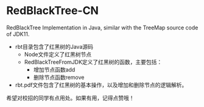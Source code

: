 # RedBlackTree-CN
RedBlackTree Implementation in Java, similar with the TreeMap source code of JDK11.



* rbt目录包含了红黑树的Java源码
  * Node文件定义了红黑树节点
  * RedBlackTreeFromJDK定义了红黑树的函数，主要包括：
    * 增加节点函数add
    * 删除节点函数remove
* rbt.pdf文件包含了红黑树的基本操作，以及增加和删除节点的逻辑解析。



希望对校招的同学有点用处。如果有用，记得点赞哦！